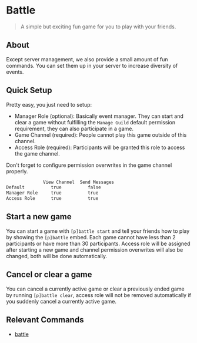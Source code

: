 # Battle

> A simple but exciting fun game for you to play with your friends.

## About

Except server management, we also provide a small amount of fun commands. You can set them up in your server to increase diversity of events.

## Quick Setup

Pretty easy, you just need to setup:

- Manager Role (optional): Basically event manager. They can start and clear a game without fulfilling the `Manage Guild` default permission requirement, they can also participate in a game.
- Game Channel (required): People cannot play this game outside of this channel.
- Access Role (required): Participants will be granted this role to access the game channel.

Don't forget to configure permission overwrites in the game channel properly.

```py
              View Channel  Send Messages
Default          true          false
Manager Role     true          true
Access Role      true          true
```

## Start a new game

You can start a game with `[p]battle start` and tell your friends how to play by showing the `[p]battle` embed. Each game cannot have less than 2 participants or have more than 30 participants. Access role will be assigned after starting a new game and channel permission overwrites will also be changed, both will be done automatically.

## Cancel or clear a game

You can cancel a currently active game or clear a previously ended game by running `[p]battle clear`, access role will not be removed automatically if you suddenly cancel a currently active game.

## Relevant Commands

- [battle](/traditional-commands/fun/battle/battle.md)
